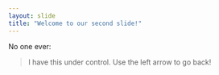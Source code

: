 ```yaml
---
layout: slide
title: "Welcome to our second slide!"
---
```

No one ever:
> I have this under control.
Use the left arrow to go back!
